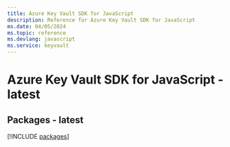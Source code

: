 ```yaml
---
title: Azure Key Vault SDK for JavaScript
description: Reference for Azure Key Vault SDK for JavaScript
ms.date: 04/05/2024
ms.topic: reference
ms.devlang: javascript
ms.service: keyvault
---
```

# Azure Key Vault SDK for JavaScript - latest
## Packages - latest
[!INCLUDE [packages](key-vault-index.md)]